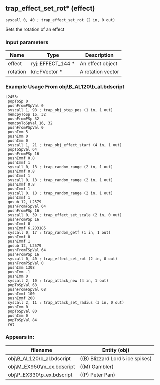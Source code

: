 ## trap_effect_set_rot* (effect)

`syscall 0, 40 ; trap_effect_set_rot (2 in, 0 out)`

Sets the rotation of an effect

### Input parameters
| Name | Type | Description
|------|------|------------
| effect   | ryj::EFFECT_144 *   | An effect object
| rotation   | kn::FVector *   | A rotation vector


### Example Usage From obj\B_AL120\b_al.bdscript
```plaintext
L2453:
 popToSp 0
 pushFromPSpVal 0
 syscall 1, 98 ; trap_obj_step_pos (1 in, 1 out)
 memcpyToSp 16, 32
 pushFromPSp 32
 memcpyToSpVal 16, 32
 pushFromPSpVal 0
 pushImm 5
 pushImm 0
 pushImm 0
 syscall 1, 21 ; trap_obj_effect_start (4 in, 1 out)
 popToSpVal 64
 pushFromPSp 16
 pushImmf 0.8
 pushImmf 1
 syscall 0, 18 ; trap_random_range (2 in, 1 out)
 pushImmf 0.8
 pushImmf 1
 syscall 0, 18 ; trap_random_range (2 in, 1 out)
 pushImmf 0.8
 pushImmf 1
 syscall 0, 18 ; trap_random_range (2 in, 1 out)
 pushImmf 1
 gosub 12, L2579
 pushFromFSpVal 64
 pushFromPSp 16
 syscall 0, 39 ; trap_effect_set_scale (2 in, 0 out)
 pushFromPSp 16
 pushImmf 0
 pushImmf 6.283185
 syscall 0, 17 ; trap_random_getf (1 in, 1 out)
 pushImmf 0
 pushImmf 1
 gosub 12, L2579
 pushFromFSpVal 64
 pushFromPSp 16
 syscall 0, 40 ; trap_effect_set_rot (2 in, 0 out)
 pushFromPSpVal 0
 pushImm 1308
 pushImm -1
 pushImm 0
 syscall 2, 10 ; trap_attack_new (4 in, 1 out)
 popToSpVal 68
 pushFromFSpVal 68
 pushImmf 100
 pushImmf 200
 syscall 2, 11 ; trap_attack_set_radius (3 in, 0 out)
 pushImm 0
 popToSpVal 80
 pushImm 0
 popToSpVal 84
 ret
```


### Appears in:
| filename | Entity (obj)
|----------|-------------
| obj\B_AL120\b_al.bdscript       | ((B) Blizzard Lord’s ice spikes)          
| obj\M_EX950\m_ex.bdscript       | ((M) Gambler)          
| obj\P_EX330\p_ex.bdscript       | ((P) Peter Pan)          



